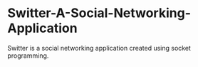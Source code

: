 # Switter-A-Social-Networking-Application
Switter is a social networking application created using socket programming. 
